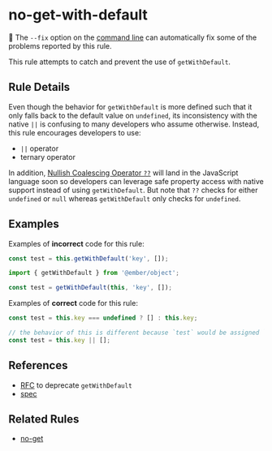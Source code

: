 # no-get-with-default

:wrench: The `--fix` option on the [command line](https://eslint.org/docs/user-guide/command-line-interface#fixing-problems) can automatically fix some of the problems reported by this rule.

This rule attempts to catch and prevent the use of `getWithDefault`.

## Rule Details

Even though the behavior for `getWithDefault` is more defined such that it only falls back to the default value on `undefined`, its inconsistency with the native `||` is confusing to many developers who assume otherwise. Instead, this rule encourages developers to use:

- `||` operator
- ternary operator

In addition, [Nullish Coalescing Operator `??`](https://github.com/tc39/proposal-nullish-coalescing) will land in the JavaScript language soon so developers can leverage safe property access with native support instead of using `getWithDefault`. But note that `??` checks for either `undefined` or `null` whereas `getWithDefault` only checks for `undefined`.

## Examples

Examples of **incorrect** code for this rule:

```js
const test = this.getWithDefault('key', []);
```

```js
import { getWithDefault } from '@ember/object';

const test = getWithDefault(this, 'key', []);
```

Examples of **correct** code for this rule:

```js
const test = this.key === undefined ? [] : this.key;
```

```js
// the behavior of this is different because `test` would be assigned `[]` on any falsy value instead of on only `undefined`.
const test = this.key || [];
```

## References

- [RFC](https://github.com/emberjs/rfcs/pull/554/) to deprecate `getWithDefault`
- [spec](http://api.emberjs.com/ember/3.13/functions/@ember%2Fobject/getWithDefault)

## Related Rules

- [no-get](no-get.md)
